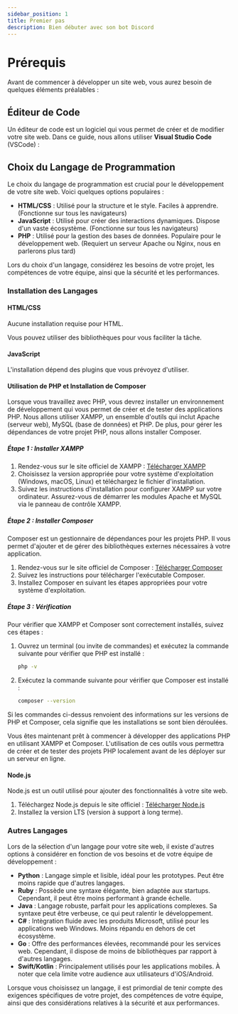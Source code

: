 ```yaml
---
sidebar_position: 1
title: Premier pas
description: Bien débuter avec son bot Discord
---
```

# Prérequis

Avant de commencer à développer un site web, vous aurez besoin de quelques éléments préalables :

## Éditeur de Code

Un éditeur de code est un logiciel qui vous permet de créer et de modifier votre site web. Dans ce guide, nous allons utiliser **Visual Studio Code** (VSCode) :



## Choix du Langage de Programmation

Le choix du langage de programmation est crucial pour le développement de votre site web. Voici quelques options populaires :

- **HTML/CSS** : Utilisé pour la structure et le style. Faciles à apprendre. (Fonctionne sur tous les navigateurs)
- **JavaScript** : Utilisé pour créer des interactions dynamiques. Dispose d'un vaste écosystème. (Fonctionne sur tous les navigateurs)
- **PHP** : Utilisé pour la gestion des bases de données. Populaire pour le développement web. (Requiert un serveur Apache ou Nginx, nous en parlerons plus tard)

Lors du choix d'un langage, considérez les besoins de votre projet, les compétences de votre équipe, ainsi que la sécurité et les performances.

### Installation des Langages

#### HTML/CSS

Aucune installation requise pour HTML.

Vous pouvez utiliser des bibliothèques pour vous faciliter la tâche.

#### JavaScript

L'installation dépend des plugins que vous prévoyez d'utiliser.

#### Utilisation de PHP et Installation de Composer

Lorsque vous travaillez avec PHP, vous devrez installer un environnement de développement qui vous permet de créer et de tester des applications PHP. Nous allons utiliser XAMPP, un ensemble d'outils qui inclut Apache (serveur web), MySQL (base de données) et PHP. De plus, pour gérer les dépendances de votre projet PHP, nous allons installer Composer.

##### Étape 1 : Installer XAMPP

1. Rendez-vous sur le site officiel de XAMPP : [Télécharger XAMPP](https://www.apachefriends.org/fr/index.html)
2. Choisissez la version appropriée pour votre système d'exploitation (Windows, macOS, Linux) et téléchargez le fichier d'installation.
3. Suivez les instructions d'installation pour configurer XAMPP sur votre ordinateur. Assurez-vous de démarrer les modules Apache et MySQL via le panneau de contrôle XAMPP.

##### Étape 2 : Installer Composer

Composer est un gestionnaire de dépendances pour les projets PHP. Il vous permet d'ajouter et de gérer des bibliothèques externes nécessaires à votre application.

1. Rendez-vous sur le site officiel de Composer : [Télécharger Composer](https://getcomposer.org/download/)
2. Suivez les instructions pour télécharger l'exécutable Composer.
3. Installez Composer en suivant les étapes appropriées pour votre système d'exploitation.

##### Étape 3 : Vérification

Pour vérifier que XAMPP et Composer sont correctement installés, suivez ces étapes :

1. Ouvrez un terminal (ou invite de commandes) et exécutez la commande suivante pour vérifier que PHP est installé :
   
   ```bash
   php -v
   ```

2. Exécutez la commande suivante pour vérifier que Composer est installé :
   
   ```bash
   composer --version
   ```

Si les commandes ci-dessus renvoient des informations sur les versions de PHP et Composer, cela signifie que les installations se sont bien déroulées.

Vous êtes maintenant prêt à commencer à développer des applications PHP en utilisant XAMPP et Composer. L'utilisation de ces outils vous permettra de créer et de tester des projets PHP localement avant de les déployer sur un serveur en ligne.
#### Node.js

Node.js est un outil utilisé pour ajouter des fonctionnalités à votre site web.

1. Téléchargez Node.js depuis le site officiel : [Télécharger Node.js](https://nodejs.org/fr/download)
2. Installez la version LTS (version à support à long terme).


### Autres Langages

Lors de la sélection d'un langage pour votre site web, il existe d'autres options à considérer en fonction de vos besoins et de votre équipe de développement :

- **Python** : Langage simple et lisible, idéal pour les prototypes. Peut être moins rapide que d'autres langages.
- **Ruby** : Possède une syntaxe élégante, bien adaptée aux startups. Cependant, il peut être moins performant à grande échelle.
- **Java** : Langage robuste, parfait pour les applications complexes. Sa syntaxe peut être verbeuse, ce qui peut ralentir le développement.
- **C#** : Intègration fluide avec les produits Microsoft, utilisé pour les applications web Windows. Moins répandu en dehors de cet écosystème.
- **Go** : Offre des performances élevées, recommandé pour les services web. Cependant, il dispose de moins de bibliothèques par rapport à d'autres langages.
- **Swift/Kotlin** : Principalement utilisés pour les applications mobiles. À noter que cela limite votre audience aux utilisateurs d'iOS/Android.

Lorsque vous choisissez un langage, il est primordial de tenir compte des exigences spécifiques de votre projet, des compétences de votre équipe, ainsi que des considérations relatives à la sécurité et aux performances.
